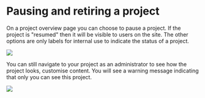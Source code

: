 # Pausing and retiring a project

On a project overview page you can choose to pause a project. If the project is "resumed" then it will be visible to users on the site. The other options are only labels for internal use to indicate the status of a project.

![](</assets/Screenshot 2021-05-06 at 17.23.14.png>)

You can still navigate to your project as an administrator to see how the project looks, customise content. You will see a warning message indicating that only you can see this project.

![](</assets/Screenshot 2021-05-06 at 17.24.39.png>)
